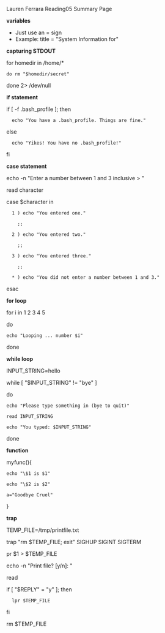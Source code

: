 Lauren Ferrara
Reading05 Summary Page

**variables**

  * Just use an = sign
  * Example: title = "System Information for"

**capturing STDOUT**

  for homedir in /home/*

    do rm "$homedir/secret"

  done 2> /dev/null 

**if statement**

  if [ -f .bash_profile  ]; then

      echo "You have a .bash_profile. Things are fine."

  else

      echo "Yikes! You have no .bash_profile!"

  fi

**case statement**

  echo -n "Enter a number between 1 and 3 inclusive > "

  read character

  case $character in

      1 ) echo "You entered one."

        ;;

      2 ) echo "You entered two."

        ;;

      3 ) echo "You entered three."

        ;;

      * ) echo "You did not enter a number between 1 and 3."

  esac

**for loop**
  

  for i in 1 2 3 4 5

  do

    echo "Looping ... number $i"

  done

**while loop**

  INPUT_STRING=hello

  while [ "$INPUT_STRING" != "bye"  ]

  do

    echo "Please type something in (bye to quit)"

    read INPUT_STRING

    echo "You typed: $INPUT_STRING"

  done

**function**

  myfunc(){

    echo "\$1 is $1"

    echo "\$2 is $2"

    a="Goodbye Cruel"

  }


**trap**

  TEMP_FILE=/tmp/printfile.txt

  trap "rm $TEMP_FILE; exit" SIGHUP SIGINT SIGTERM

  pr $1 > $TEMP_FILE

  echo -n "Print file? [y/n]: "

  read
    
   if [ "$REPLY" = "y"  ]; then
  
      lpr $TEMP_FILE

   fi

  rm $TEMP_FILE

